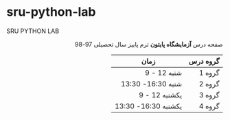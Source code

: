 # sru-python-lab
SRU PYTHON LAB

<div dir="rtl">
    
صفحه درس **آزمایشگاه پایتون** ترم پاییز سال تحصیلی 97-98 

|گروه درس|زمان|
|----|---|
گروه 1 | شنبه 12 - 9|
گروه 2 | شنبه 16:30- 13:30|
گروه 3 | یکشنبه 12 - 9|
گروه 4 | یکشنبه 16:30- 13:30|

</div>
